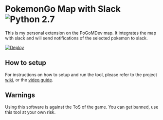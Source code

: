 # PokemonGo Map with Slack![Python 2.7](https://img.shields.io/badge/python-2.7-blue.svg)


This is my personal extension on the PoGoMDev map. It integrates the map with slack and will send notifications of the selected pokemon to slack.

[![Deploy](https://www.herokucdn.com/deploy/button.png)](https://heroku.com/deploy)


## How to setup

For instructions on how to setup and run the tool, please refer to the project [wiki](https://github.com/AHAAAAAAA/PokemonGo-Map/wiki), or the [video guide](https://www.youtube.com/watch?v=RJKAulPCkRI).

## Warnings

Using this software is against the ToS of the game. You can get banned, use this tool at your own risk.
